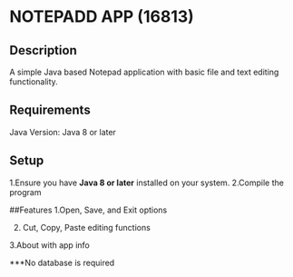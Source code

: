 # **NOTEPADD APP (16813)**

## Description

A simple Java based Notepad application with basic file and text editing functionality.

## Requirements
Java Version: Java 8 or later

## Setup
 1.Ensure you have **Java 8 or later** installed on your system.
 2.Compile the program

 ##Features
 1.Open, Save, and Exit options

 2. Cut, Copy, Paste editing functions

 3.About  with app info

 ***No database is required
 
